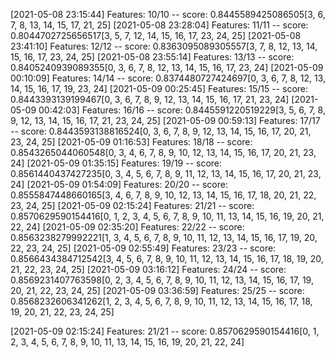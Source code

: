 [2021-05-08 23:15:44] Features: 10/10 -- score: 0.8445589425086505[3, 6, 7, 8, 13, 14, 15, 17, 21, 25]
[2021-05-08 23:28:04] Features: 11/11 -- score: 0.8044702725656517[3, 5, 7, 12, 14, 15, 16, 17, 23, 24, 25]
[2021-05-08 23:41:10] Features: 12/12 -- score: 0.8363095089305557[3, 7, 8, 12, 13, 14, 15, 16, 17, 23, 24, 25]
[2021-05-08 23:55:14] Features: 13/13 -- score: 0.8405240939089355[0, 3, 6, 7, 8, 12, 13, 14, 15, 16, 17, 23, 24]
[2021-05-09 00:10:09] Features: 14/14 -- score: 0.8374480727424697[0, 3, 6, 7, 8, 12, 13, 14, 15, 16, 17, 19, 23, 24]
[2021-05-09 00:25:45] Features: 15/15 -- score: 0.8443393139199467[0, 3, 6, 7, 8, 9, 12, 13, 14, 15, 16, 17, 21, 23, 24]
[2021-05-09 00:42:03] Features: 16/16 -- score: 0.8445591220519229[3, 5, 6, 7, 8, 9, 12, 13, 14, 15, 16, 17, 21, 23, 24, 25]
[2021-05-09 00:59:13] Features: 17/17 -- score: 0.8443593138816524[0, 3, 6, 7, 8, 9, 12, 13, 14, 15, 16, 17, 20, 21, 23, 24, 25]
[2021-05-09 01:16:53] Features: 18/18 -- score: 0.8543265044060548[0, 3, 4, 6, 7, 8, 9, 10, 12, 13, 14, 15, 16, 17, 20, 21, 23, 24]
[2021-05-09 01:35:15] Features: 19/19 -- score: 0.8561440437427235[0, 3, 4, 5, 6, 7, 8, 9, 11, 12, 13, 14, 15, 16, 17, 20, 21, 23, 24]
[2021-05-09 01:54:09] Features: 20/20 -- score: 0.8555847448660165[3, 4, 6, 7, 8, 9, 10, 12, 13, 14, 15, 16, 17, 18, 20, 21, 22, 23, 24, 25]
[2021-05-09 02:15:24] Features: 21/21 -- score: 0.8570629590154416[0, 1, 2, 3, 4, 5, 6, 7, 8, 9, 10, 11, 13, 14, 15, 16, 19, 20, 21, 22, 24]
[2021-05-09 02:35:20] Features: 22/22 -- score: 0.8563238279992221[1, 3, 4, 5, 6, 7, 8, 9, 10, 11, 12, 13, 14, 15, 16, 17, 19, 20, 22, 23, 24, 25]
[2021-05-09 02:55:49] Features: 23/23 -- score: 0.8566434384712542[3, 4, 5, 6, 7, 8, 9, 10, 11, 12, 13, 14, 15, 16, 17, 18, 19, 20, 21, 22, 23, 24, 25]
[2021-05-09 03:16:12] Features: 24/24 -- score: 0.8569231407763598[0, 2, 3, 4, 5, 6, 7, 8, 9, 10, 11, 12, 13, 14, 15, 16, 17, 19, 20, 21, 22, 23, 24, 25]
[2021-05-09 03:36:59] Features: 25/25 -- score: 0.8568232606341262[1, 2, 3, 4, 5, 6, 7, 8, 9, 10, 11, 12, 13, 14, 15, 16, 17, 18, 19, 20, 21, 22, 23, 24, 25]



[2021-05-09 02:15:24] Features: 21/21 -- score: 0.8570629590154416[0, 1, 2, 3, 4, 5, 6, 7, 8, 9, 10, 11, 13, 14, 15, 16, 19, 20, 21, 22, 24]

